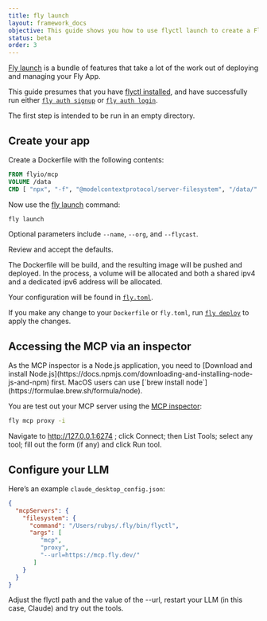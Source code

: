 ```yaml
---
title: fly launch
layout: framework_docs
objective: This guide shows you how to use flyctl launch to create a Fly.io machine that runs an MCP server remotely.
status: beta
order: 3
---
```


[Fly launch](https://fly.io/docs/reference/fly-launch/) is a bundle of features that take a lot of the work out of deploying and managing your Fly App.

This guide presumes that you have [flyctl installed](https://fly.io/docs/flyctl/install/), and have successfully run either
[`fly auth signup`](https://fly.io/docs/flyctl/auth-signup/) or [`fly auth login`](https://fly.io/docs/flyctl/auth-login/).

The first step is intended to be run in an empty directory.

## Create your app

Create a Dockerfile with the following contents:

```dockerfile
FROM flyio/mcp
VOLUME /data
CMD [ "npx", "-f", "@modelcontextprotocol/server-filesystem", "/data/" ]
```

Now use the [fly launch](https://fly.io/docs/flyctl/launch/) command:

```sh
fly launch
```

Optional parameters include `--name`, `--org`, and `--flycast`.

Review and accept the defaults.

The Dockerfile will be build, and the resulting image will be pushed and deployed.  In the process, a volume will be allocated and both a shared ipv4 and a dedicated ipv6 address will be allocated.

Your configuration will be found in [`fly.toml`](https://fly.io/docs/reference/configuration/).

If you make any change to your `Dockerfile` or `fly.toml`, run [`fly deploy`](https://fly.io/docs/flyctl/deploy/) to apply the changes.

## Accessing the MCP via an inspector

<div class="important">
  As the MCP inspector is a Node.js application, you need to [Download and install Node.js](https://docs.npmjs.com/downloading-and-installing-node-js-and-npm) first. MacOS users can use [`brew install node`](https://formulae.brew.sh/formula/node).
</div>

You are test out your MCP server using the [MCP inspector](https://modelcontextprotocol.io/docs/tools/inspector):

```sh
fly mcp proxy -i
```

Navigate to http://127.0.0.1:6274 ; click Connect; then List Tools; select any tool; fill out the form (if any) and click Run tool.

## Configure your LLM

Here’s an example `claude_desktop_config.json`:

```json
{
  "mcpServers": {
    "filesystem": {
      "command": "/Users/rubys/.fly/bin/flyctl",
      "args": [
         "mcp",
         "proxy",
         "--url=https://mcp.fly.dev/"
       ]
    }
  }
}
```

Adjust the flyctl path and the value of the --url, restart your LLM (in this case, Claude) and try out the tools.
